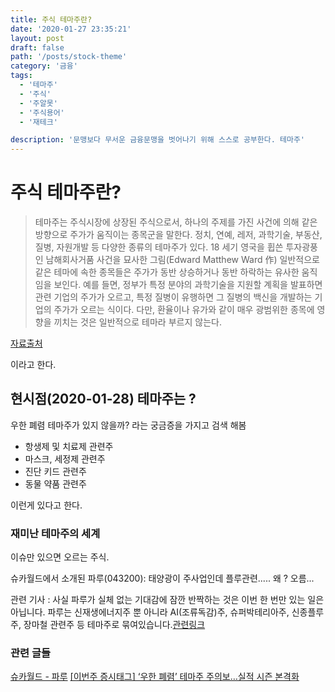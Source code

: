 ```yaml
---
title: 주식 테마주란?
date: '2020-01-27 23:35:21'
layout: post
draft: false
path: '/posts/stock-theme'
category: '금융'
tags:
  - '테마주'
  - '주식'
  - '주알못'
  - '주식용어'
  - '재테크'

description: '문맹보다 무서운 금융문맹을 벗어나기 위해 스스로 공부한다. 테마주'
---
```


# 주식 테마주란?

> 테마주는 주식시장에 상장된 주식으로서, 하나의 주제를 가진 사건에 의해 같은 방향으로 주가가 움직이는 종목군을 말한다. 정치, 연예, 레저, 과학기술, 부동산, 질병, 자원개발 등 다양한 종류의 테마주가 있다.
> 18 세기 영국을 휩쓴 투자광풍인 남해회사거품 사건을 묘사한 그림(Edward Matthew Ward 作)
> 일반적으로 같은 테마에 속한 종목들은 주가가 동반 상승하거나 동반 하락하는 유사한 움직임을 보인다. 예를 들면, 정부가 특정 분야의 과학기술을 지원할 계획을 발표하면 관련 기업의 주가가 오르고, 특정 질병이 유행하면 그 질병의 백신을 개발하는 기업의 주가가 오르는 식이다. 다만, 환율이나 유가와 같이 매우 광범위한 종목에 영향을 끼치는 것은 일반적으로 테마라 부르지 않는다.

[자료출처](https://ko.wikipedia.org/wiki/%ED%85%8C%EB%A7%88%EC%A3%BC)

이라고 한다.

## 현시점(2020-01-28) 테마주는 ?

우한 폐렴 테마주가 있지 않을까? 라는 궁금증을 가지고 검색 해봄

- 항생제 및 치료제 관련주
- 마스크, 세정제 관련주
- 진단 키드 관련주
- 동물 약품 관련주

이런게 있다고 한다.

### 재미난 테마주의 세계

이슈만 있으면 오르는 주식.

슈카월드에서 소개된 파루(043200): 태양광이 주사업인데 플루관련..... 왜 ? 오름...

관련 기사 : 사실 파루가 실체 없는 기대감에 잠깐 반짝하는 것은 이번 한 번만 있는 일은 아닙니다. 파루는 신재생에너지주 뿐 아니라 AI(조류독감)주, 슈퍼박테리아주, 신종플루주, 장마철 관련주 등 테마주로 묶여있습니다.[관련링크](https://biz.chosun.com/site/data/html_dir/2017/08/02/2017080201652.html)

### 관련 글들

[슈카월드 - 파루](https://youtu.be/DHzcUOAYpSs)
[[이번주 증시태그] ‘우한 폐렴’ 테마주 주의보…실적 시즌 본격화](https://www.opinionnews.co.kr/news/articleView.html?idxno=28559)
